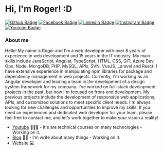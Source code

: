 <!-- ![Roger Carvalho](https://raw.githubusercontent.com/RogerFernandoBR/RogerFernandoBR/master/assets/header.png) -->
# Hi, I'm Roger! :D

[![Github Badge](https://img.shields.io/badge/-Github-000?style=flat-square&logo=Github&logoColor=white&link=https://github.com/RogerFernandoBR)](https://github.com/RogerFernandoBR)
[![Facebook Badge](https://img.shields.io/badge/-Facebook-blue?style=flat-square&logo=Facebook&logoColor=white&link=https://www.facebook.com/rogerfernandodeoliveiracarvalho/)](https://www.facebook.com/rogerfernandodeoliveiracarvalho/)
[![Linkedin Badge](https://img.shields.io/badge/-LinkedIn-blue?style=flat-square&logo=Linkedin&logoColor=white&link=https://www.linkedin.com/in/rogerfernandocarvalho/)](https://www.linkedin.com/in/rogerfernandocarvalho/)
[![Instagram Badge](https://img.shields.io/badge/-Instagram-dd2a7b?style=flat-square&labelColor=dd2a7b&logo=instagram&logoColor=white&link=https://Instagram.com/rogerfernandocarvalho)](https://www.instagram.com/rogerfernandocarvalho/)
[![Youtube Badge](https://img.shields.io/badge/-YouTube-ff0000?style=flat-square&labelColor=ff0000&logo=youtube&logoColor=white&link=https://www.youtube.com/user/TreinaWeb)](https://www.youtube.com/channel/UCyXaCb2wsbo5G7jm1lA2kVA)

### About me
Hello! My name is Roger and I'm a web developer with over 8 years of experience in web development and 15 years in the IT industry. My main skills include JavaScript, Angular, TypeScript, HTML, CSS, GIT, Azure Dev Ops, Node, MongoDB, PHP, MySQL, APIs, SVN, VueJS, Laravel and React. I have extensive experience in manipulating npm libraries for package and dependency management in web projects. Currently, I'm working as an Angular developer and leading a team in the development of a design system framework for my company. I've worked on full-stack development projects in the past, but now I'm focused on front-end development. My previous projects include the development of responsive web applications, APIs, and customized solutions to meet specific client needs. I'm always looking for new challenges and opportunities to improve my skills. If you need an experienced and dedicated web developer for your team, please feel free to contact me, and let's work together to make your vision a reality!

- [Youtube](https://www.youtube.com/RogerCarvalhoBR) 👨🏼‍🏫 - It's are technical courses on many technologies - Working on it.
- [Blog](https://www.rogercarvalho.com.br/blog) ✍🏼 - I'm write about many things - Working on it.
- [Website](https://rogercarvalho.com.br/) 💻
